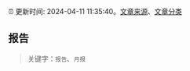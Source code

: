 :alarm_clock: 更新时间: 2024-04-11 11:35:40。[文章来源](/README.md)、[文章分类](/TAGS.md)

## 报告


> 关键字：`报告`、`月报`



